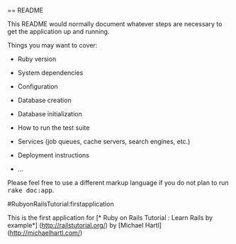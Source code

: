 == README

This README would normally document whatever steps are necessary to get the
application up and running.

Things you may want to cover:

* Ruby version

* System dependencies

* Configuration

* Database creation

* Database initialization

* How to run the test suite

* Services (job queues, cache servers, search engines, etc.)

* Deployment instructions

* ...


Please feel free to use a different markup language if you do not plan to run
<tt>rake doc:app</tt>.

#RubyonRailsTutorial:firstapplication

This is the first application for 
[* Ruby on Rails Tutorial : Learn Rails by example*] (http://railstutorial.org/)
by [Michael Hartl] (http://michaelhartl.com/)